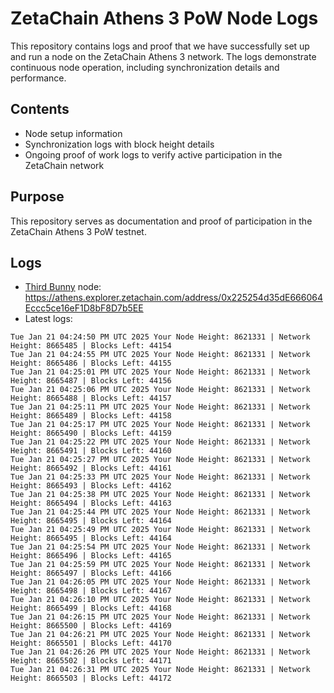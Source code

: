 # ZetaChain Athens 3 PoW Node Logs
This repository contains logs and proof that we have successfully set up and run a node on the ZetaChain Athens 3 network. The logs demonstrate continuous node operation, including synchronization details and performance.

## Contents
- Node setup information
- Synchronization logs with block height details
- Ongoing proof of work logs to verify active participation in the ZetaChain network

## Purpose
This repository serves as documentation and proof of participation in the ZetaChain Athens 3 PoW testnet.

## Logs

- [Third Bunny](https://thirdbunny.xyz/) node: https://athens.explorer.zetachain.com/address/0x225254d35dE666064Eccc5ce16eF1D8bF8D7b5EE
- Latest logs:
```
Tue Jan 21 04:24:50 PM UTC 2025 Your Node Height: 8621331 | Network Height: 8665485 | Blocks Left: 44154
Tue Jan 21 04:24:55 PM UTC 2025 Your Node Height: 8621331 | Network Height: 8665486 | Blocks Left: 44155
Tue Jan 21 04:25:01 PM UTC 2025 Your Node Height: 8621331 | Network Height: 8665487 | Blocks Left: 44156
Tue Jan 21 04:25:06 PM UTC 2025 Your Node Height: 8621331 | Network Height: 8665488 | Blocks Left: 44157
Tue Jan 21 04:25:11 PM UTC 2025 Your Node Height: 8621331 | Network Height: 8665489 | Blocks Left: 44158
Tue Jan 21 04:25:17 PM UTC 2025 Your Node Height: 8621331 | Network Height: 8665490 | Blocks Left: 44159
Tue Jan 21 04:25:22 PM UTC 2025 Your Node Height: 8621331 | Network Height: 8665491 | Blocks Left: 44160
Tue Jan 21 04:25:27 PM UTC 2025 Your Node Height: 8621331 | Network Height: 8665492 | Blocks Left: 44161
Tue Jan 21 04:25:33 PM UTC 2025 Your Node Height: 8621331 | Network Height: 8665493 | Blocks Left: 44162
Tue Jan 21 04:25:38 PM UTC 2025 Your Node Height: 8621331 | Network Height: 8665494 | Blocks Left: 44163
Tue Jan 21 04:25:44 PM UTC 2025 Your Node Height: 8621331 | Network Height: 8665495 | Blocks Left: 44164
Tue Jan 21 04:25:49 PM UTC 2025 Your Node Height: 8621331 | Network Height: 8665495 | Blocks Left: 44164
Tue Jan 21 04:25:54 PM UTC 2025 Your Node Height: 8621331 | Network Height: 8665496 | Blocks Left: 44165
Tue Jan 21 04:25:59 PM UTC 2025 Your Node Height: 8621331 | Network Height: 8665497 | Blocks Left: 44166
Tue Jan 21 04:26:05 PM UTC 2025 Your Node Height: 8621331 | Network Height: 8665498 | Blocks Left: 44167
Tue Jan 21 04:26:10 PM UTC 2025 Your Node Height: 8621331 | Network Height: 8665499 | Blocks Left: 44168
Tue Jan 21 04:26:15 PM UTC 2025 Your Node Height: 8621331 | Network Height: 8665500 | Blocks Left: 44169
Tue Jan 21 04:26:21 PM UTC 2025 Your Node Height: 8621331 | Network Height: 8665501 | Blocks Left: 44170
Tue Jan 21 04:26:26 PM UTC 2025 Your Node Height: 8621331 | Network Height: 8665502 | Blocks Left: 44171
Tue Jan 21 04:26:31 PM UTC 2025 Your Node Height: 8621331 | Network Height: 8665503 | Blocks Left: 44172
```
